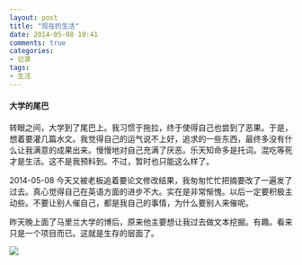 ```yaml
---
layout: post
title: "现在的生活"
date: 2014-05-08 10:41
comments: true
categories: 
- 记录
tags:
- 生活
---
```



#### 大学的尾巴

转眼之间，大学到了尾巴上。我习惯于拖拉，终于使得自己也尝到了恶果。于是，想着要灌几篇水文。我觉得自己的运气说不上好，追求的一些东西，最终多没有什么让我满意的成果出来。慢慢地对自己充满了厌恶。乐天知命多是托词。混吃等死才是生活。这不是我预料到。不过，暂时也只能这么样了。

2014-05-08
今天又被老板追着要论文修改结果，我匆匆忙忙把摘要改了一遍发了过去。真心觉得自己在英语方面的进步不大。实在是非常惭愧。以后一定要积极主动些。不要让别人催自己，都是我自己的事情，为什么要别人来催呢。


昨天晚上面了马里兰大学的博后，原来他主要想让我过去做文本挖掘。有趣。看来只是一个项目而已。这就是生存的层面了。

![](http://upload.wikimedia.org/wikipedia/en/thumb/0/07/Lifetitle.jpg/250px-Lifetitle.jpg)
